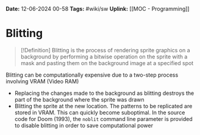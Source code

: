 **Date:** 12-06-2024 00-58
**Tags:** #wiki/sw 
**Uplink:** [[MOC - Programming]]

# Blitting

>[!Definition]
>Blitting is the process of rendering sprite graphics on a background by performing a bitwise operation on the sprite with a mask and pasting them on the background image at a specified spot

Blitting can be computationally expensive due to a two-step process involving VRAM (Video RAM)
- Replacing the changes made to the background as blitting destroys the part of the background where the sprite was drawn
- Blitting the sprite at the new location. The patterns to be replicated are stored in VRAM. This can quickly become suboptimal. In the source code for Doom (1993), the `noblit` command line parameter is provided to disable blitting in order to save computational power